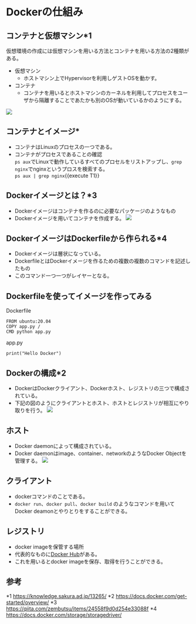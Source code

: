 # Dockerの仕組み

## コンテナと仮想マシン*1
仮想環境の作成には仮想マシンを用いる方法とコンテナを用いる方法の2種類がある。
- 仮想マシン
  - ホストマシン上でHypervisorを利用しゲストOSを動かす。
- コンテナ
  - コンテナを用いるとホストマシンのカーネルを利用してプロセスをユーザから隔離することであたかも別のOSが動いているかのようにする。

![](https://i.imgur.com/XqDGSm9.png)

## コンテナとイメージ*
- コンテナはLinuxのプロセスの一つである。
- コンテナがプロセスであることの確認  
  `ps aux`でLinuxで動作しているすべてのプロセルをリストアップし、`grep nginx`でnginxというプロスを検索する。  
`ps aux | grep nginx`{{execute T1}}

## Dockerイメージとは？*3 
- Dockerイメージはコンテナを作るのに必要なパッケージのようなもの
- Dockerイメージを用いてコンテナを作成する。
  ![](https://i.imgur.com/BiC28jo.png)

## DockerイメージはDockerfileから作られる*4
- Dockerイメージは層状になっている。
- DockerfileとはDockerイメージを作るための複数の複数のコマンドを記述したもの
- このコマンド一つ一つがレイヤーとなる。
## Dockerfileを使ってイメージを作ってみる

Dockerfile
```
FROM ubuntu:20.04
COPY app.py / 
CMD python app.py
```

app.py
```
print("Hello Docker")
```


## Dockerの構成*2
- DockerはDockerクライアント、Dockerホスト、レジストリの三つで構成されている。
- 下記の図のようにクライアントとホスト、ホストとレジストリが相互にやり取りを行う。
![](https://i.imgur.com/ojrgfOM.png)


## ホスト
- Docker daemonによって構成されている。
- Docker daemonはimage、container、networkのようなDocker Objectを管理する。
![](https://i.imgur.com/Raby2Cy.png)

## クライアント
- dockerコマンドのことである。
- `docker run`、`docker pull`、`docker build` のようなコマンドを用いてDocker deamonとやりとりをすることができる。

## レジストリ
- docker imageを保管する場所
- 代表的なものに[Docker Hub](https://hub.docker.com/)がある。
- これを用いるとdocker imageを保存、取得を行うことができる。

## 参考
*1 https://knowledge.sakura.ad.jp/13265/
*2 https://docs.docker.com/get-started/overview/
*3 https://qiita.com/zembutsu/items/24558f9d0d254e33088f
*4 https://docs.docker.com/storage/storagedriver/